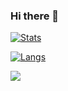### Hi there 👋

[![Stats](https://github-readme-stats.vercel.app/api?username=Chateauvisionn&show_icons=true&theme=ayu-mirage)](https://github.com/Chateauvisionn/)

[![Langs](https://github-readme-stats.vercel.app/api/top-langs/?username=Chateauvisionn&layout=compact&theme=ayu-mirage)](https://github.com/Chateauvisionn/)

<img src="https://img.shields.io/github/followers/Chateauvisionn?style=social">
